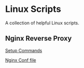 # Linux Scripts
A collection of helpful Linux scripts.

## Nginx Reverse Proxy
[Setup Commands](/nginx-reverse-proxy-cmds.txt)

[Nginx Conf file](/nginx-reverse-proxy-config.conf)
